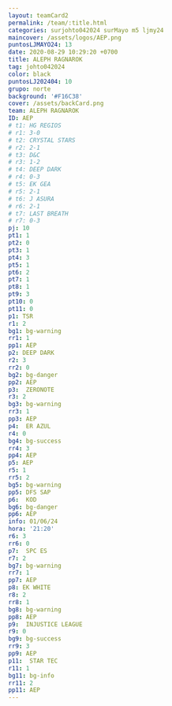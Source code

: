 ```yaml
---
layout: teamCard2
permalink: /team/:title.html
categories: surjohto042024 surMayo m5 ljmy24
maincover: /assets/logos/AEP.png
puntosLJMAYO24: 13
date: 2020-08-29 10:29:20 +0700
title: ALEPH RAGNAROK
tag: johto042024
color: black
puntosLJ202404: 10
grupo: norte
background: '#F16C38'
cover: /assets/backCard.png
team: ALEPH RAGNAROK
ID: AEP
# t1: HG REGIOS
# r1: 3-0
# t2: CRYSTAL STARS
# r2: 2-1
# t3: D&C
# r3: 1-2
# t4: DEEP DARK
# r4: 0-3
# t5: EK GEA
# r5: 2-1
# t6: J ASURA
# r6: 2-1
# t7: LAST BREATH
# r7: 0-3
pj: 10
pt1: 1
pt2: 0
pt3: 1
pt4: 3
pt5: 1
pt6: 2
pt7: 1
pt8: 1
pt9: 3
pt10: 0
pt11: 0
p1: TSR
r1: 2
bg1: bg-warning
rr1: 1
pp1: AEP
p2: DEEP DARK
r2: 3
rr2: 0
bg2: bg-danger
pp2: AEP
p3:  ZERONOTE
r3: 2
bg3: bg-warning
rr3: 1
pp3: AEP
p4:  ER AZUL
r4: 0
bg4: bg-success
rr4: 3
pp4: AEP
p5: AEP
r5: 1
rr5: 2
bg5: bg-warning
pp5: DFS SAP
p6:  KOD
bg6: bg-danger
pp6: AEP
info: 01/06/24
hora: '21:20'
r6: 3
rr6: 0
p7:  SPC ES
r7: 2
bg7: bg-warning
rr7: 1
pp7: AEP
p8: EK WHITE
r8: 2
rr8: 1
bg8: bg-warning
pp8: AEP
p9:  INJUSTICE LEAGUE
r9: 0
bg9: bg-success
rr9: 3
pp9: AEP
p11:  STAR TEC
r11: 1
bg11: bg-info
rr11: 2
pp11: AEP
---
```



